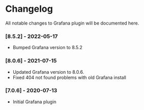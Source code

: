 # Changelog
All notable changes to Grafana plugin will be documented here.

### [8.5.2] - 2022-05-17
- Bumped Grafana version to 8.5.2

### [8.0.6] - 2021-07-15
- Updated Grafana version to 8.0.6.
- Fixed 404 not found problems with old Grafana install

### [7.0.6] - 2020-07-13
- Initial Grafana plugin
